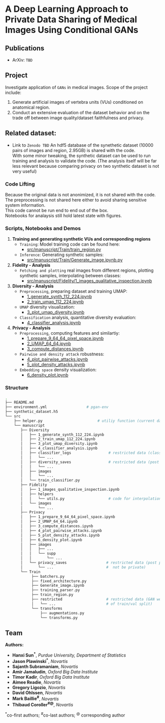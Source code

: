 # A Deep Learning Approach to Private Data Sharing of Medical Images Using Conditional GANs

## Publications
* ArXiv: `TBD`

## Project

Investigate application of `GANs` in medical images. Scope of the project include:
1. Generate artificial images of vertebra units (VUs) conditioned on anatomical region.
2. Conduct an extensive evaluation of the dataset behavior and on the trade off between image quality/dataset faithfulness and privacy.

## Related dataset:
* Link to `Zenodo TBD`
An hdf5 database of the synethetic dataset (10000 pairs of images and region, 2.95GB) is shared with the code.<br/>
With some minor tweaking, the synthetic dataset can be used to run training and analysis to validate the code.
(The analysis itself will be far less relevant because comparing privacy on two synthetic dataset is not very useful)

### Code Lifting
Because the original data is not anonimized, it is not shared with the code. The preprocessing is not shared here either to avoid sharing sensitive system information. <br/>
This code cannot be run end to end out of the box.<br/>
Notebooks for analaysis still hold latest state with figures.<br/>

### Scripts, Notebooks and Demos
1. __Training and generating synthetic VUs and corresponding regions__ 
    - `Training`: Model training code can be found here:
        * [src/manuscript/Train/train_region.py](https://github.com/tcoroller/pGAN/blob/master/src/manuscript/Train/train_region.py)
    - `Inference`: Generating synthetic samples:
        * [src/manuscript/Train/Generate_image.ipynb.py](https://github.com/tcoroller/pGAN/blob/master/src/manuscript/Train/Generate_image.ipynb)
2. __Fidelity - Analysis__ 
    - `Fetching and plotting` real images from different regions, plotting synthetic samples, interpolating between classes:        
        * [src/manuscript/Fidelity/1_images_qualitative_inspection.ipynb](https://github.com/tcoroller/pGAN/blob/master/src/manuscript/Fidelity/1_images_qualitative_inspection.ipynb)
3. __Diversity - Analysis__ 
    - `Preprocessing`, preparing dataset and training UMAP: 
        * [1_generate_synth_112_224.ipynb](https://github.com/tcoroller/pGAN/blob/master/src/manuscript/Diversity/1_generate_synth_112_224.ipynb)
        * [2_train_umap_112_224.ipynb](https://github.com/tcoroller/pGAN/blob/master/src/manuscript/Diversity/2_train_umap_112_224.ipynb)
    - `UMAP` diversity visualization: 
        * [3_plot_umap_diversity.ipynb](https://github.com/tcoroller/pGAN/blob/master/src/manuscript/Diversity/3_plot_umap_diversity.ipynb)
    - `Classification` analysis, quantitative diversity evaluation: 
        * [4_classifier_analysis.ipynb](https://github.com/tcoroller/pGAN/blob/master/src/manuscript/Diversity/4_classifier_analysis.ipynb)
4. __Privacy - Analysis__ 
    - `Preprocessing`, computing features and similartiy:
        * [1_prepare_9_64_64_pixel_space.ipynb](https://github.com/tcoroller/pGAN/blob/master/src/manuscript/Privacy/1_prepare_9_64_64_pixel_space.ipynb)
        * [2_UMAP_64_64.ipynb](https://github.com/tcoroller/pGAN/blob/master/src/manuscript/Privacy/2_UMAP_64_64.ipynb)
        * [3_compute_distances.ipynb](https://github.com/tcoroller/pGAN/blob/master/src/manuscript/Privacy/3_compute_distances.ipynb)
    - `Pairwise and density attack` robustness: 
        * [4_plot_pairwise_attacks.ipynb](https://github.com/tcoroller/pGAN/blob/master/src/manuscript/Privacy/4_plot_pairwise_attacks.ipynb)
        * [5_plot_density_attacks.ipynb](https://github.com/tcoroller/pGAN/blob/master/src/manuscript/Privacy/5_plot_density_attacks.ipynb)
    - `Embedding space` density visualization: 
        * [6_density_plot.ipynb](https://github.com/tcoroller/pGAN/blob/master/src/manuscript/Privacy/5_plot_density_attacks.ipynb)

### Structure

```bash
.
├── README.md
├── environment.yml                  # pgan-env
├── synthetic_dataset.h5
└── src
    ├── helper.py                         # utiliy function (current date-time for mlflow/grid for image visualization)
    └── manuscript                        
       ├── Diversity
       │   ├── 1_generate_synth_112_224.ipynb
       │   ├── 2_train_umap_112_224.ipynb
       │   ├── 3_plot_umap_diversity.ipynb
       │   ├── 4_classifier_analysis.ipynb
       │   ├── classifier_logs                 # restricted data (classifier on train might not be private)
       │   │   └── ... 
       │   ├── diversity_saves                 # restricted data (post processed real dataset included)
       │   │   └── ... 
       │   ├── images
       │   │   └── ... 
       │   └── train_classifier.py
       ├── Fidelity
       │   ├── 1_images_qualitative_inspection.ipynb
       │   ├── helpers
       │   │   └── utils.py                    # code for interpolation between regions
       │   └── images
       │       └── ... 
       ├── Privacy
       │   ├── 1_prepare_9_64_64_pixel_space.ipynb
       │   ├── 2_UMAP_64_64.ipynb
       │   ├── 3_compute_distances.ipynb
       │   ├── 4_plot_pairwise_attacks.ipynb
       │   ├── 5_plot_density_attacks.ipynb
       │   ├── 6_density_plot.ipynb
       │   ├── images
       │   │   ├── ...
       │   │   └── supp
       │   │       └── ... 
       │   └── privacy_saves                  # restricted data (post processed real dataset included, UMAP object might
       │       └── ...                        #  not be private)
       └── Train
            ├── batchers.py
            ├── fixed_architecture.py
            ├── Generate_image.ipynb
            ├── training_parser.py
            ├── train_region.py
            ├── restricted                    # restricted data (GAN weights, local machine preprocessing, indexes
            │   └── ...                       # of train/val split)
            └── transforms
                ├── augmentations.py
                └── transforms.py
```
## Team

__Authors:__

- __Hanxi Sun<sup>*</sup>__, _Purdue University, Department of Statistics_
- __Jason Plawinski<sup>*</sup>__, _Novartis_
- __Sajanth Subramaniam__, _Novartis_
- __Amir Jamaludin__, _Oxford Big Data Institute_
- __Timor Kadir__, _Oxford Big Data Institute_
- __Aimee Readie__, _Novartis_
- __Gregory Ligozio__, _Novartis_
- __David Ohlssen__, _Novartis_
- __Mark Baillie<sup>#</sup>__, _Novartis_
- __Thibaud Coroller<sup>#</sup><sup>@</sup>__, _Novartis_

<sup>*</sup>co-first authors; <sup>#</sup>co-last authors; <sup>@</sup> corresponding author

